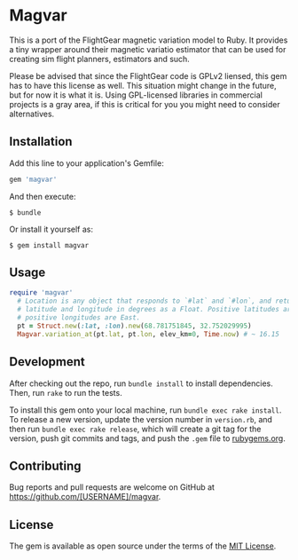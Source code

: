 # Magvar

This is a port of the FlightGear magnetic variation model to Ruby. It provides a tiny wrapper around their magnetic variatio
estimator that can be used for creating sim flight planners, estimators and such.

Please be advised that since the FlightGear code is GPLv2 liensed, this gem has to have this license as well. This situation
might change in the future, but for now it is what it is. Using GPL-licensed libraries in commercial projects is a gray area,
if this is critical for you you might need to consider alternatives.

## Installation

Add this line to your application's Gemfile:

```ruby
gem 'magvar'
```

And then execute:

    $ bundle

Or install it yourself as:

    $ gem install magvar

## Usage


```ruby
require 'magvar'
  # Location is any object that responds to `#lat` and `#lon`, and returns the
  # latitude and longitude in degrees as a Float. Positive latitudes are North,
  # positive longitudes are East.
  pt = Struct.new(:lat, :lon).new(68.781751845, 32.752029995)
  Magvar.variation_at(pt.lat, pt.lon, elev_km=0, Time.now) # ~ 16.15
```


## Development

After checking out the repo, run `bundle install` to install dependencies.
Then, run `rake` to run the tests.

To install this gem onto your local machine, run `bundle exec rake install`. To release a new version, update the version number in `version.rb`, and then run `bundle exec rake release`, which will create a git tag for the version, push git commits and tags, and push the `.gem` file to [rubygems.org](https://rubygems.org).

## Contributing

Bug reports and pull requests are welcome on GitHub at https://github.com/[USERNAME]/magvar.


## License

The gem is available as open source under the terms of the [MIT License](http://opensource.org/licenses/MIT).

